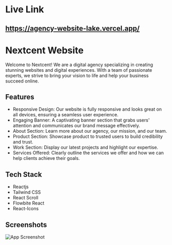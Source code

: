 
# Live Link
## https://agency-website-lake.vercel.app/




# Nextcent Website

Welcome to Nextcent! We are a digital agency specializing in creating stunning websites and digital experiences. With a team of passionate experts, we strive to bring your vision to life and help your business succeed online.




## Features

- Responsive Design: Our website is fully responsive and looks great on all devices, ensuring a seamless user experience.
- Engaging Banner: A captivating banner section that grabs users' attention and communicates our brand message effectively.
- About Section: Learn more about our agency, our mission, and our team.
- Product Section: Showcase product to trusted users to build credibility and trust.
- Work Section: Display our latest projects and highlight our expertise.
- Services Offered: Clearly outline the services we offer and how we can help clients achieve their goals.


## Tech Stack


* Reactjs
* Tailwind CSS
* React Scroll
* Flowbite React
* React-Icons

## Screenshots
![App Screenshot](https://i.ibb.co/LZs4YWP/agency-website.png)



